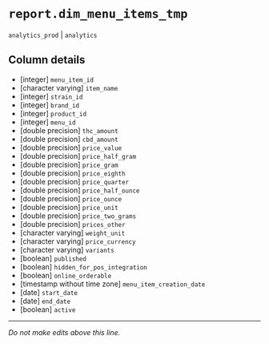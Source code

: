 # `report.dim_menu_items_tmp`
`analytics_prod` | `analytics`

## Column details
* [integer]   `menu_item_id`
* [character varying] `item_name`
* [integer]   `strain_id`
* [integer]   `brand_id`
* [integer]   `product_id`
* [integer]   `menu_id`
* [double precision] `thc_amount`
* [double precision] `cbd_amount`
* [double precision] `price_value`
* [double precision] `price_half_gram`
* [double precision] `price_gram`
* [double precision] `price_eighth`
* [double precision] `price_quarter`
* [double precision] `price_half_ounce`
* [double precision] `price_ounce`
* [double precision] `price_unit`
* [double precision] `price_two_grams`
* [double precision] `prices_other`
* [character varying] `weight_unit`
* [character varying] `price_currency`
* [character varying] `variants`
* [boolean]   `published`
* [boolean]   `hidden_for_pos_integration`
* [boolean]   `online_orderable`
* [timestamp without time zone] `menu_item_creation_date`
* [date]      `start_date`
* [date]      `end_date`
* [boolean]   `active`

-------------------------------------------------------------------------------
*Do not make edits above this line.*
